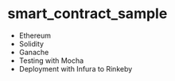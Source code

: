 # smart_contract_sample

- Ethereum
- Solidity
- Ganache
- Testing with Mocha
- Deployment with Infura to Rinkeby
